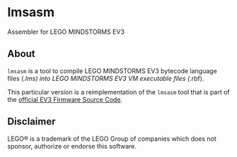 # lmsasm
Assembler for LEGO MINDSTORMS EV3


## About

`lmsasm` is a tool to compile LEGO MINDSTORMS EV3 bytecode language files (*.lms)
into LEGO MINDSTORMS EV3 VM executable files (*.rbf).

This particular version is a reimplementation of the `lmsasm` tool that is part
of the [official EV3 Firmware Source Code][lms downloads].

[lms downloads]: http://www.lego.com/en-us/mindstorms/downloads


## Disclaimer

LEGO® is a trademark of the LEGO Group of companies which does not sponsor,
authorize or endorse this software.
